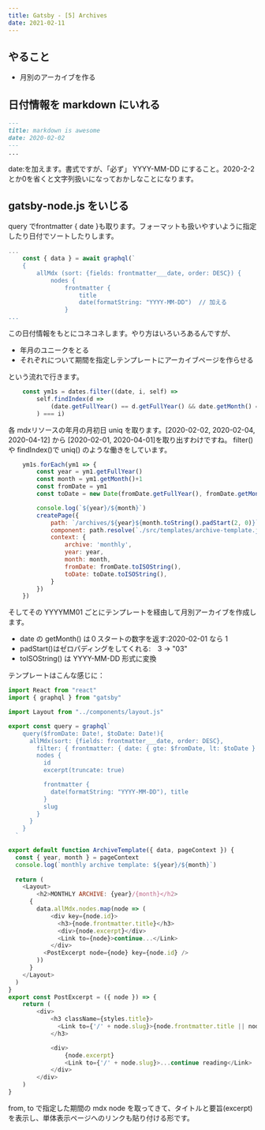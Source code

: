 ```yaml
---
title: Gatsby - [5] Archives
date: 2021-02-11
---
```

## やること

- 月別のアーカイブを作る

## 日付情報を markdown にいれる

```md:title:content/awesome.md
---
title: markdown is awesome
date: 2020-02-02
---
...
```

date:を加えます。書式ですが、「必ず」 YYYY-MM-DD にすること。2020-2-2 とか0を省くと文字列扱いになっておかしなことになります。

## gatsby-node.js をいじる

query でfrontmatter { date }も取ります。フォーマットも扱いやすいように指定したり日付でソートしたりします。

```js:gatsby-node.js
...
    const { data } = await graphql(`
    {
        allMdx (sort: {fields: frontmatter___date, order: DESC}) {
            nodes {
                frontmatter {
                    title
                    date(formatString: "YYYY-MM-DD")  // 加える
                }
...                
```
この日付情報をもとにコネコネします。やり方はいろいろあるんですが、

- 年月のユニークをとる
- それぞれについて期間を指定しテンプレートにアーカイブページを作らせる

という流れで行きます。

```js:gatsby-node.js
    const ym1s = dates.filter((date, i, self) => 
        self.findIndex(d => 
            (date.getFullYear() == d.getFullYear() && date.getMonth() == d.getMonth())
        ) === i)
```

各 mdxリソースの年月の月初日 uniq を取ります。[2020-02-02, 2020-02-04, 2020-04-12] から [2020-02-01, 2020-04-01]を取り出すわけですね。
filter() や findIndex()で uniq() のような働きをしています。

```js
    ym1s.forEach(ym1 => {
        const year = ym1.getFullYear()
        const month = ym1.getMonth()+1
        const fromDate = ym1
        const toDate = new Date(fromDate.getFullYear(), fromDate.getMonth() + 1)

        console.log(`${year}/${month}`)
        createPage({
            path: `/archives/${year}${month.toString().padStart(2, 0)}`,
            component: path.resolve(`./src/templates/archive-template.js`),
            context: {
                archive: 'monthly',
                year: year,
                month: month,
                fromDate: fromDate.toISOString(),
                toDate: toDate.toISOString(),
            }
        })        
    })
```

そしてその YYYYMM01 ごとにテンプレートを経由して月別アーカイブを作成します。

- date の getMonth() は０スタートの数字を返す:2020-02-01 なら 1
- padStart()はゼロパディングをしてくれる:　3 -> "03"
- toISOString() は YYYY-MM-DD 形式に変換

テンプレートはこんな感じに：

```js:title=src/templates/archive-template.js
import React from "react"
import { graphql } from "gatsby"

import Layout from "../components/layout.js"

export const query = graphql`
    query($fromDate: Date!, $toDate: Date!){        
      allMdx(sort: {fields: frontmatter___date, order: DESC},
        filter: { frontmatter: { date: { gte: $fromDate, lt: $toDate } }} ) {
        nodes { 
          id
          excerpt(truncate: true)

          frontmatter {
            date(formatString: "YYYY-MM-DD"), title
          }        
          slug
        }
      }
    }
  `

export default function ArchiveTemplate({ data, pageContext }) {
  const { year, month } = pageContext
  console.log(`monthly archive template: ${year}/${month}`)
  
  return (
    <Layout>
        <h2>MONTHLY ARCHIVE: {year}/{month}</h2>
      {
        data.allMdx.nodes.map(node => (
            <div key={node.id}>
              <h3>{node.frontmatter.title}</h3>
              <div>{node.excerpt}</div>
              <Link to={node}>continue...</Link>
            </div>
          <PostExcerpt node={node} key={node.id} />
        ))
      }
    </Layout>
  )
}
export const PostExcerpt = ({ node }) => {
    return (
        <div>
            <h3 className={styles.title}>
              <Link to={'/' + node.slug}>{node.frontmatter.title || node.slug}</Link>
            </h3>

            <div>
                {node.excerpt}
                <Link to={'/' + node.slug}>...continue reading</Link>
            </div>
        </div>
    )
}
```

from, to で指定した期間の mdx node を取ってきて、タイトルと要旨(excerpt)を表示し、単体表示ページへのリンクも貼り付ける形です。



